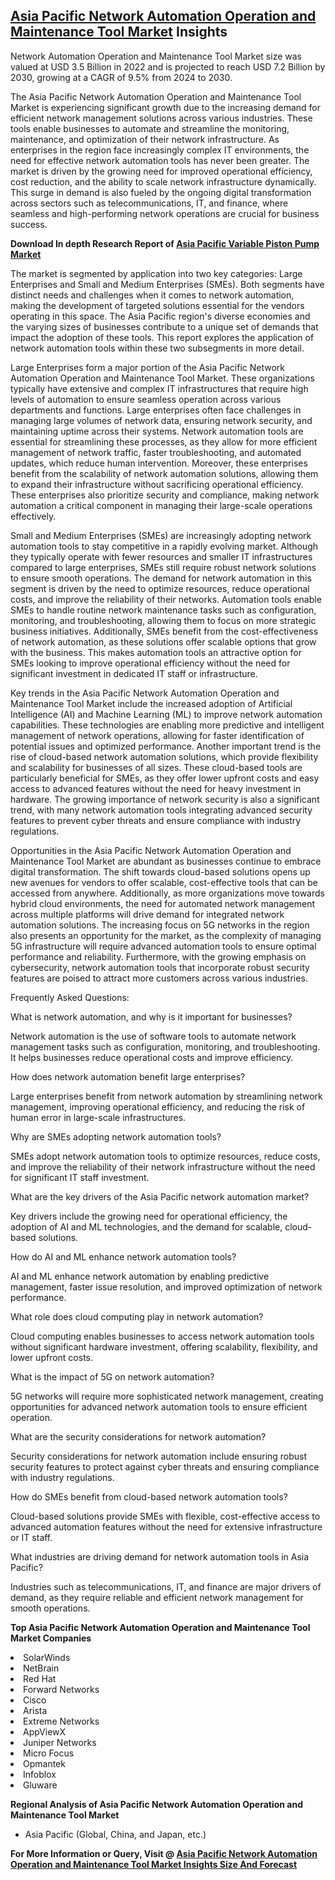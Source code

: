 <h2><a href="https://www.verifiedmarketreports.com/download-sample/?rid=401768&amp;utm_source=Github-Feb&amp;utm_medium=225" target="_blank">Asia Pacific Network Automation Operation and Maintenance Tool Market</a> Insights</h2><p>Network Automation Operation and Maintenance Tool Market size was valued at USD 3.5 Billion in 2022 and is projected to reach USD 7.2 Billion by 2030, growing at a CAGR of 9.5% from 2024 to 2030.</p><p><p>The Asia Pacific Network Automation Operation and Maintenance Tool Market is experiencing significant growth due to the increasing demand for efficient network management solutions across various industries. These tools enable businesses to automate and streamline the monitoring, maintenance, and optimization of their network infrastructure. As enterprises in the region face increasingly complex IT environments, the need for effective network automation tools has never been greater. The market is driven by the growing need for improved operational efficiency, cost reduction, and the ability to scale network infrastructure dynamically. This surge in demand is also fueled by the ongoing digital transformation across sectors such as telecommunications, IT, and finance, where seamless and high-performing network operations are crucial for business success. <p><strong>Download In depth Research Report of <a href="https://www.verifiedmarketreports.com/download-sample/?rid=236118&amp;utm_source=Pulse-Dec&amp;utm_medium=225" target="_blank">Asia Pacific Variable Piston Pump Market</a></strong></p> The market is segmented by application into two key categories: Large Enterprises and Small and Medium Enterprises (SMEs). Both segments have distinct needs and challenges when it comes to network automation, making the development of targeted solutions essential for the vendors operating in this space. The Asia Pacific region's diverse economies and the varying sizes of businesses contribute to a unique set of demands that impact the adoption of these tools. This report explores the application of network automation tools within these two subsegments in more detail. <p>Large Enterprises form a major portion of the Asia Pacific Network Automation Operation and Maintenance Tool Market. These organizations typically have extensive and complex IT infrastructures that require high levels of automation to ensure seamless operation across various departments and functions. Large enterprises often face challenges in managing large volumes of network data, ensuring network security, and maintaining uptime across their systems. Network automation tools are essential for streamlining these processes, as they allow for more efficient management of network traffic, faster troubleshooting, and automated updates, which reduce human intervention. Moreover, these enterprises benefit from the scalability of network automation solutions, allowing them to expand their infrastructure without sacrificing operational efficiency. These enterprises also prioritize security and compliance, making network automation a critical component in managing their large-scale operations effectively. <p>Small and Medium Enterprises (SMEs) are increasingly adopting network automation tools to stay competitive in a rapidly evolving market. Although they typically operate with fewer resources and smaller IT infrastructures compared to large enterprises, SMEs still require robust network solutions to ensure smooth operations. The demand for network automation in this segment is driven by the need to optimize resources, reduce operational costs, and improve the reliability of their networks. Automation tools enable SMEs to handle routine network maintenance tasks such as configuration, monitoring, and troubleshooting, allowing them to focus on more strategic business initiatives. Additionally, SMEs benefit from the cost-effectiveness of network automation, as these solutions offer scalable options that grow with the business. This makes automation tools an attractive option for SMEs looking to improve operational efficiency without the need for significant investment in dedicated IT staff or infrastructure. <p>Key trends in the Asia Pacific Network Automation Operation and Maintenance Tool Market include the increased adoption of Artificial Intelligence (AI) and Machine Learning (ML) to improve network automation capabilities. These technologies are enabling more predictive and intelligent management of network operations, allowing for faster identification of potential issues and optimized performance. Another important trend is the rise of cloud-based network automation solutions, which provide flexibility and scalability for businesses of all sizes. These cloud-based tools are particularly beneficial for SMEs, as they offer lower upfront costs and easy access to advanced features without the need for heavy investment in hardware. The growing importance of network security is also a significant trend, with many network automation tools integrating advanced security features to prevent cyber threats and ensure compliance with industry regulations. <p>Opportunities in the Asia Pacific Network Automation Operation and Maintenance Tool Market are abundant as businesses continue to embrace digital transformation. The shift towards cloud-based solutions opens up new avenues for vendors to offer scalable, cost-effective tools that can be accessed from anywhere. Additionally, as more organizations move towards hybrid cloud environments, the need for automated network management across multiple platforms will drive demand for integrated network automation solutions. The increasing focus on 5G networks in the region also presents an opportunity for the market, as the complexity of managing 5G infrastructure will require advanced automation tools to ensure optimal performance and reliability. Furthermore, with the growing emphasis on cybersecurity, network automation tools that incorporate robust security features are poised to attract more customers across various industries. <p>Frequently Asked Questions: <p>What is network automation, and why is it important for businesses? <p>Network automation is the use of software tools to automate network management tasks such as configuration, monitoring, and troubleshooting. It helps businesses reduce operational costs and improve efficiency. <p>How does network automation benefit large enterprises? <p>Large enterprises benefit from network automation by streamlining network management, improving operational efficiency, and reducing the risk of human error in large-scale infrastructures. <p>Why are SMEs adopting network automation tools? <p>SMEs adopt network automation tools to optimize resources, reduce costs, and improve the reliability of their network infrastructure without the need for significant IT staff investment. <p>What are the key drivers of the Asia Pacific network automation market? <p>Key drivers include the growing need for operational efficiency, the adoption of AI and ML technologies, and the demand for scalable, cloud-based solutions. <p>How do AI and ML enhance network automation tools? <p>AI and ML enhance network automation by enabling predictive management, faster issue resolution, and improved optimization of network performance. <p>What role does cloud computing play in network automation? <p>Cloud computing enables businesses to access network automation tools without significant hardware investment, offering scalability, flexibility, and lower upfront costs. <p>What is the impact of 5G on network automation? <p>5G networks will require more sophisticated network management, creating opportunities for advanced network automation tools to ensure efficient operation. <p>What are the security considerations for network automation? <p>Security considerations for network automation include ensuring robust security features to protect against cyber threats and ensuring compliance with industry regulations. <p>How do SMEs benefit from cloud-based network automation tools? <p>Cloud-based solutions provide SMEs with flexible, cost-effective access to advanced automation features without the need for extensive infrastructure or IT staff. <p>What industries are driving demand for network automation tools in Asia Pacific? <p>Industries such as telecommunications, IT, and finance are major drivers of demand, as they require reliable and efficient network management for smooth operations. </p><p><strong>Top Asia Pacific Network Automation Operation and Maintenance Tool Market Companies</strong></p><div data-test-id=""><p><li>SolarWinds</li><li> NetBrain</li><li> Red Hat</li><li> Forward Networks</li><li> Cisco</li><li> Arista</li><li> Extreme Networks</li><li> AppViewX</li><li> Juniper Networks</li><li> Micro Focus</li><li> Opmantek</li><li> Infoblox</li><li> Gluware</li></p><div><strong>Regional Analysis of&nbsp;Asia Pacific Network Automation Operation and Maintenance Tool Market</strong></div><ul><li dir="ltr"><p dir="ltr">Asia Pacific (Global, China, and Japan, etc.)</p></li></ul><p><strong>For More Information or Query, Visit @&nbsp;</strong><strong><a href="https://www.verifiedmarketreports.com/product/network-automation-operation-and-maintenance-tool-market/?utm_source=Github-Feb&amp;utm_medium=225" target="_blank">Asia Pacific Network Automation Operation and Maintenance Tool Market Insights Size And Forecast</a></strong></p></div><h2>&nbsp;</h2><div data-test-id="">&nbsp;</div>
